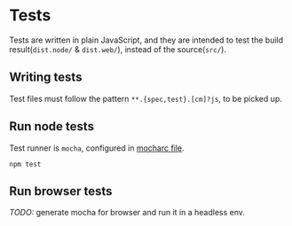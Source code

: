 # Tests

Tests are written in plain JavaScript, and 
they are intended to test the build result(`dist.node/` & `dist.web/`),
instead of the source(`src/`).

## Writing tests

Test files must follow the pattern `**.{spec,test}.[cm]?js`,
to be picked up.

## Run node tests

Test runner is `mocha`,
configured in [mocharc file](../.mocharc.js).

```shell
npm test
```

## Run browser tests

_TODO:_ generate mocha for browser and run it in a headless env.
